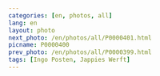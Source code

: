 ```yaml
---
categories: [en, photos, all]
lang: en
layout: photo
next_photo: /en/photos/all/P0000401.html
picname: P0000400
prev_photo: /en/photos/all/P0000399.html
tags: [Ingo Posten, Jappies Werft]
---
```

